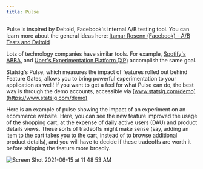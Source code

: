 ```yaml
---
title: Pulse
---
```


Pulse is inspired by Deltoid, Facebook's internal A/B testing tool. You can learn more about the general ideas here: [Itamar Rosenn (Facebook) - A/B Tests and Deltoid](https://www.youtube.com/watch?v=Iw40wdwkkLA)

Lots of technology companies have similar tools. For example, [Spotify's ABBA](https://engineering.atspotify.com/2020/10/29/spotifys-new-experimentation-platform-part-1/), and [Uber's Experimentation Platform (XP)](https://eng.uber.com/xp/) accomplish the same goal.

Statsig's Pulse, which measures the impact of features rolled out behind Feature Gates, allows you to bring powerful experimentation to your application as well! If you want to get a feel for what Pulse can do, the best way is through the demo accounts, accessible via [www.statsig.com/demo](https://www.statsig.com/demo)

Here is an example of pulse showing the impact of an experiment on an ecommerce website. Here, you can see the new feature improved the usage of the shopping cart, at the expense of daily active users (DAU) and product details views. These sorts of tradeoffs might make sense (say, adding an item to the cart takes you to the cart, instead of to browse additional product details), and you will have to decide if these tradeoffs are worth it before shipping the feature more broadly.

![Screen Shot 2021-06-15 at 11 48 53 AM](https://user-images.githubusercontent.com/82126616/122107199-ad0a7480-cdcf-11eb-9e22-386374ff812a.png)
